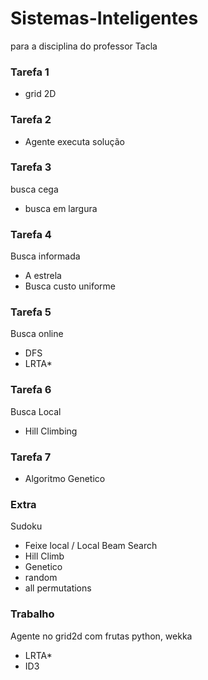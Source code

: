 
# Sistemas-Inteligentes
para a disciplina do professor Tacla

### Tarefa 1
- grid 2D

### Tarefa 2
- Agente executa solução

### Tarefa 3
busca cega

- busca em largura

### Tarefa 4
Busca informada

- A estrela
- Busca custo uniforme

### Tarefa 5
Busca online

- DFS
- LRTA*

### Tarefa 6
Busca Local

- Hill Climbing

### Tarefa 7

- Algoritmo Genetico

### Extra
Sudoku

- Feixe local / Local Beam Search
- Hill Climb
- Genetico
- random
- all permutations

### Trabalho
Agente no grid2d com frutas
python, wekka

- LRTA*
- ID3


